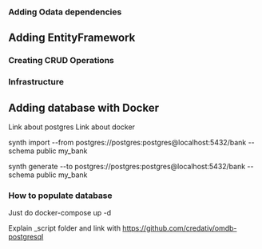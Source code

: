 ### Adding Odata dependencies

## Adding EntityFramework

### Creating CRUD Operations

### Infrastructure

## Adding database with Docker

Link about postgres
Link about docker


synth import --from postgres://postgres:postgres@localhost:5432/bank --schema public my_bank

 synth generate --to postgres://postgres:postgres@localhost:5432/bank --schema public my_bank


### How to populate database
Just do docker-compose up -d

Explain _script folder and link with https://github.com/credativ/omdb-postgresql